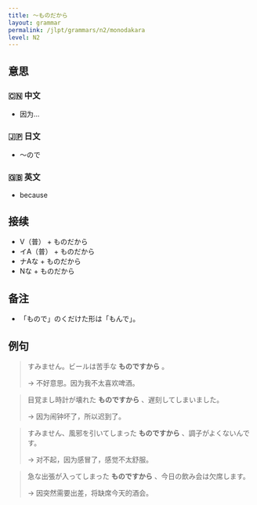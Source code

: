```yaml
---
title: 〜ものだから
layout: grammar
permalink: /jlpt/grammars/n2/monodakara
level: N2
---
```


## 意思

### 🇨🇳 中文

- 因为...

### 🇯🇵 日文

- ～ので

### 🇬🇧 英文

- because

## 接续

- V（普） + ものだから
- イA（普） + ものだから
- ナAな + ものだから
- Nな + ものだから

## 备注

- 「もので」のくだけた形は「もんで」。

## 例句

> すみません。ビールは苦手な **ものですから** 。
>
> → 不好意思。因为我不太喜欢啤酒。

> 目覚まし時計が壊れた **ものですから** 、遅刻してしまいました。
>
> → 因为闹钟坏了，所以迟到了。

> すみません、風邪を引いてしまった **ものですから** 、調子がよくないんです。
>
> → 对不起，因为感冒了，感觉不太舒服。

> 急な出張が入ってしまった **ものですから** 、今日の飲み会は欠席します。
>
> → 因突然需要出差，将缺席今天的酒会。

